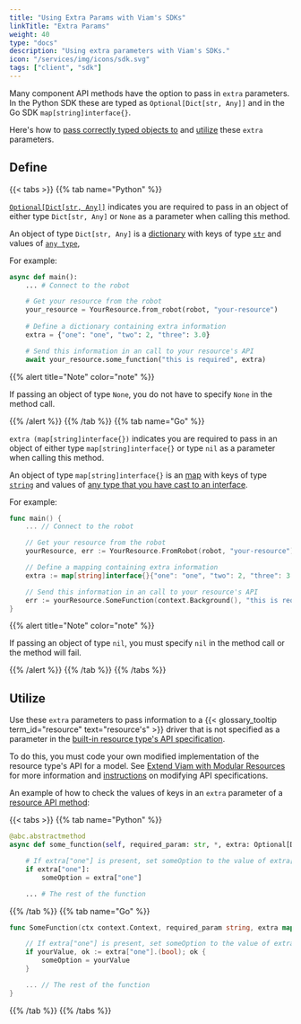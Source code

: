 ```yaml
---
title: "Using Extra Params with Viam's SDKs"
linkTitle: "Extra Params"
weight: 40
type: "docs"
description: "Using extra parameters with Viam's SDKs."
icon: "/services/img/icons/sdk.svg"
tags: ["client", "sdk"]
---
```


Many component API methods have the option to pass in `extra` parameters.
In the Python SDK these are typed as `Optional[Dict[str, Any]]` and in the Go SDK `map[string]interface{}`.

Here's how to [pass correctly typed objects to](#define) and [utilize](#utilize) these `extra` parameters.

## Define

{{< tabs >}}
{{% tab name="Python" %}}

[`Optional[Dict[str, Any]]`](https://docs.python.org/3/library/typing.html#typing.Optional) indicates you are required to pass in an object of either type `Dict[str, Any]` or `None` as a parameter when calling this method.

An object of type `Dict[str, Any]` is a [dictionary](https://docs.python.org/3/tutorial/datastructures.html#dictionaries) with keys of type [`str`](https://docs.python.org/3/library/stdtypes.html#str) and values of [`any type`](https://docs.python.org/3/library/typing.html#typing.Any),

For example:

``` python {class="line-numbers linkable-line-numbers"}
async def main():
    ... # Connect to the robot

    # Get your resource from the robot
    your_resource = YourResource.from_robot(robot, "your-resource")
    
    # Define a dictionary containing extra information
    extra = {"one": "one", "two": 2, "three": 3.0}

    # Send this information in an call to your resource's API
    await your_resource.some_function("this is required", extra)
```

{{% alert title="Note" color="note" %}}

If passing an object of type `None`, you do not have to specify `None` in the method call.

{{% /alert %}}
{{% /tab %}}
{{% tab name="Go" %}}

`extra (map[string]interface{})` indicates you are required to pass in an object of either type `map[string]interface{}` or type `nil` as a parameter when calling this method.

An object of type `map[string]interface{}` is an [map](https://go.dev/blog/maps) with keys of type [`string`](https://go.dev/blog/strings) and values of [any type that you have cast to an interface](https://jordanorelli.com/post/32665860244/how-to-use-interfaces-in-go).

For example:

```go {class="line-numbers linkable-line-numbers"}
func main() {
    ... // Connect to the robot

    // Get your resource from the robot
    yourResource, err := YourResource.FromRobot(robot, "your-resource")

    // Define a mapping containing extra information
    extra := map[string]interface{}{"one": "one", "two": 2, "three": 3.0}

    // Send this information in an call to your resource's API
    err := yourResource.SomeFunction(context.Background(), "this is required", extra)
}
```

{{% alert title="Note" color="note" %}}

If passing an object of type `nil`, you must specify `nil` in the method call or the method will fail.

{{% /alert %}}
{{% /tab %}}
{{% /tabs %}}

## Utilize

Use these `extra` parameters to pass information to a {{< glossary_tooltip term_id="resource" text="resource's" >}} driver that is not specified as a parameter in the [built-in resource type's API specification](/program/extend/modular-resources/#apis).

To do this, you must code your own modified implementation of the resource type's API for a model.
See [Extend Viam with Modular Resources](/program/extend/modular-resources/) for more information and [instructions](/program/extend/modular-resources/#use-a-modular-resource-with-your-robot) on modifying API specifications.

An example of how to check the values of keys in an `extra` parameter of a [resource API method](/program/sdks/#add-control-logic):

{{< tabs >}}
{{% tab name="Python" %}}

``` python {class="line-numbers linkable-line-numbers"}
@abc.abstractmethod
async def some_function(self, required_param: str, *, extra: Optional[Dict[str, Any]] = None, timeout: Optional[float] = None, **kwargs):

    # If extra["one"] is present, set someOption to the value of extra["one"]
    if extra["one"]:
        someOption = extra["one"]

    ... # The rest of the function
```

{{% /tab %}}
{{% tab name="Go" %}}

```go {class="line-numbers linkable-line-numbers"}
func SomeFunction(ctx context.Context, required_param string, extra map[string]interface{}) error {

    // If extra["one"] is present, set someOption to the value of extra["one"]
    if yourValue, ok := extra["one"].(bool); ok {
        someOption = yourValue
    }

    ... // The rest of the function
}
```

{{% /tab %}}
{{% /tabs %}}
